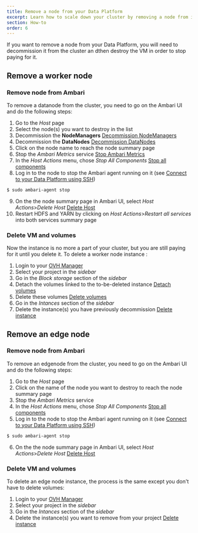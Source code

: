 ```yaml
---
title: Remove a node from your Data Platform
excerpt: Learn how to scale down your cluster by removing a node from it.
section: How-to
order: 6
---
```


If you want to remove a node from your Data Platform, you will need to decommission it from the cluster an dthen destroy the VM in order to stop paying for it.

## Remove a worker node

### Remove node from Ambari

To remove a datanode from the cluster, you need to go on the Ambari UI and do the following steps:

1.  Go to the *Host* page
2.  Select the node(s) you want to destroy in the list
3.  Decommission the **NodeManagers**
[Decommission NodeManagers](images/deco-nodemanager.png)
4.  Decommission the **DataNodes**
[Decommission DataNodes](images/deco-datanode.png)
5.  Click on the node name to reach the node summary page
6.  Stop the *Ambari Metrics* service
[Stop Ambari Metrics](images/stop-ambari-metrics.png)
7.  In the *Host Actions* menu, chose *Stop All Components*
[Stop all components](images/stop-components.png)
8.  Log in to the node to stop the Ambari agent running on it (see [Connect to your Data Platform using SSH](../connect-using-ssh/guide.en-gb.md))
```bash
$ sudo ambari-agent stop
```
9.  On the the node summary page in Ambari UI, select *Host Actions*>*Delete Host*
[Delete Host](images/delete-host.png)
10. Restart HDFS and YARN by clicking on *Host Actions*>*Restart all services* into both services summary page


### Delete VM and volumes

Now the instance is no more a part of your cluster, but you are still paying for it until you delete it.
To delete a worker node instance :

1.  Login to your [OVH Manager](https://www.ovh.com/manager/public-cloud/index.html)
2.  Select your project in the *sidebar* 
3.  Go in the *Block storage* section of the *sidebar*
4.  Detach the volumes linked to the to-be-deleted instance
[Detach volumes](images/detach-volumes.png)
5.  Delete these volumes
[Delete volumes](images/delete-volumes.png)
6.  Go in the *Intances* section of the *sidebar*
7.  Delete the instance(s) you have previously decommission
[Delete instance](images/delete-instance.png)


## Remove an edge node

### Remove node from Ambari

To remove an edgenode from the cluster, you need to go on the Ambari UI and do the following steps:

1.  Go to the *Host* page
2.  Click on the name of the node you want to destroy to reach the node summary page
3.  Stop the *Ambari Metrics* service
4.  In the *Host Actions* menu, chose *Stop All Components*
[Stop all components](images/stop-components.png)
5.  Log in to the node to stop the Ambari agent running on it (see [Connect to your Data Platform using SSH](../connect-using-ssh/guide.en-gb.md))
```bash
$ sudo ambari-agent stop
```
6.  On the the node summary page in Ambari UI, select *Host Actions*>*Delete Host*
[Delete Host](images/delete-host.png)


### Delete VM and volumes

To delete an edge node instance, the process is the same except you don't have to delete volumes:

1.  Login to your [OVH Manager](https://www.ovh.com/manager/public-cloud/index.html)
2.  Select your project in the *sidebar* 
3.  Go in the *Intances* section of the *sidebar*
7.  Delete the instance(s) you want to remove from your project
[Delete instance](images/delete-instance.png)
